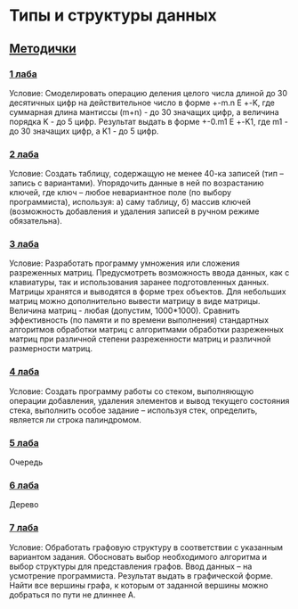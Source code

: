 # Типы и структуры данных
## [Методички](https://github.com/demonblo/data-types-and-structures/tree/main/Lab_01/Theory)
 ### [1 лаба](https://github.com/demonblo/data-types-and-structures/tree/main/Lab_01)
 Условие: Смоделировать операцию деления целого числа длиной до 30 десятичных цифр на действительное число в форме +-m.n Е +-K, где суммарная длина мантиссы (m+n) - до 30 значащих цифр, а величина порядка K - до 5 цифр. Результат выдать в форме +-0.m1 Е +-K1, где m1 - до 30 значащих цифр, а K1 - до 5 цифр. 
 
 ### [2 лаба](https://github.com/demonblo/data-types-and-structures/tree/main/Lab_02)
 Условие: Создать таблицу, содержащую не менее 40-ка записей (тип – запись с вариантами). Упорядочить данные в ней по возрастанию ключей, где ключ – любое невариантное поле (по выбору программиста), используя: а) саму таблицу, б) массив ключей (возможность добавления и удаления записей в ручном режиме обязательна).


  ### [3 лаба](https://github.com/demonblo/data-types-and-structures/tree/main/Lab_03)
  Условие: Разработать программу умножения или сложения разреженных матриц. Предусмотреть возможность ввода данных, как с клавиатуры, так и использования заранее подготовленных данных. Матрицы хранятся и выводятся в форме трех объектов. Для небольших матриц можно дополнительно вывести матрицу в виде матрицы. Величина матриц - любая (допустим, 1000*1000). Сравнить эффективность (по памяти и по времени выполнения) стандартных алгоритмов обработки матриц с алгоритмами обработки разреженных матриц при различной степени разреженности матриц и различной размерности матриц.
 
 ### [4 лаба](https://github.com/demonblo/data-types-and-structures/tree/main/Lab_04)
 Условие: Создать программу работы со стеком, выполняющую операции добавления, удаления элементов и вывод текущего состояния стека, выполнить особое задание – используя стек, определить, является ли строка палиндромом.
 
 ### [5 лаба](https://github.com/demonblo/data-types-and-structures/tree/main/Lab_05)
 Очередь
 
 ### [6 лаба](https://github.com/demonblo/data-types-and-structures/tree/main/Lab_06)
 Дерево
 
 ### [7 лаба](https://github.com/demonblo/data-types-and-structures/tree/main/Lab_07)
  Условие: Обработать графовую структуру в соответствии с указанным вариантом задания. Обосновать выбор необходимого алгоритма и выбор структуры для представления графов. Ввод данных – на усмотрение программиста. Результат выдать в графической форме. 
Найти все вершины графа, к которым от заданной вершины можно добраться по пути не длиннее А.
